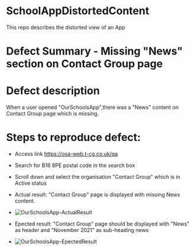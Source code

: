 # SchoolAppDistortedContent
This repo describes the distorted view of an App

# Defect Summary - Missing "News" section on Contact Group page
# Defect description 
When a user opened "OurSchoolsApp",there was a "News" content on Contact Group page which is missing.
# Steps to reproduce defect:
  * Access link https://osa-web.t-cg.co.uk/qa
  * Search for B16 8PE postal code in the search box
  * Scroll down and select the organisation "Contact Group" which is in Active status
  * Actual result: "Contact Group" page is displayed with missing News content.
  * 
    ![OurSchoolsApp-ActualResult](https://user-images.githubusercontent.com/106300617/170443160-7670c1fb-16fc-4dd1-a7ab-41856b429d29.png)

  * Epected result: "Contact Group" page should be displayed with "News" as header and "November 2021" as sub-heading news
  * 
      ![OurSchoolsApp-EpectedResult](https://user-images.githubusercontent.com/106300617/170443314-f7ce50f8-0b9b-484b-a457-d2ca7816a215.png)
